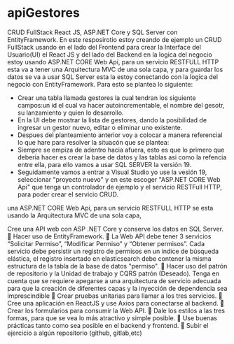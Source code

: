 # apiGestores
CRUD FullStack React JS, ASP.NET Core y SQL Server con EntityFramework.
En este resposirotio estoy creando de ejemplo un CRUD FullStack usando en el lado del Frontend para crear la Interface del Usuario(UI) el React JS y del lado del Backend 
en la logica del negocio estoy usando ASP.NET CORE Web Api, para un servicio RESTFULL HTTP esta va a tener una Arquitectura MVC de una sola capa, y para guardar los 
datos se va a usar SQL Server esta la estoy conectando con la logica del negocio con EntityFramework. 
Para esto se plantea lo siguiente: 
- Crear una tabla llamada gestores la cual tendran los siguiente campos:un id el cual va hacer autoincrementable, el nombre del gesotr, su lanzamiento y quien lo 
desarrollo.
- En la UI debe mostrar la lista de gestores, dando la posibilidad de ingresar un gestor nuevo, editar o eliminar uno existente.
- Despues del planteamiento anterior voy a colocar a manera referencial lo que hare para resolver la situacón que se plantea:
- Siempre se empiza de adentro hacia afuera, esto es que lo primero que deberia hacer es crear la base de datos y las tablas asi como la refencia entre ella, para ello vamos a usar SQL SERVER la versión 19.
- Seguidamente vamos a entrar a Visual Studio yo use la vesión 19, seleccionar "proyecto nuevo" y en este escoger "ASP.NET CORE Web Api" que tenga un controlador de ejemplo y el servicio RESTFull HTTP, para poder crear el servicio CRUD.



una ASP.NET CORE Web Api, para un servicio RESTFULL HTTP
se esta usando la Arquitectura MVC de una sola capa, 


Cree una API web con ASP .NET Core y 
conserve los datos en SQL Server.
 Hacer uso de EntityFramework.
 La Web API debe tener 3 servicios “Solicitar 
Permiso”, “Modificar Permiso” y “Obtener 
permisos”. Cada servicio debe persistir un 
registro de permisos en un índice de búsqueda 
elástica, el registro insertado en elasticsearch 
debe contener la misma estructura de la tabla de 
la base de datos "permiso".
 Hacer uso del patrón de repositorio y la Unidad 
de trabajo y CQRS patrón (Deseado). Tenga en 
cuenta que se requiere apegarse a una 
arquitectura de servicio adecuada para que la 
creación de diferentes capas y la inyección de 
dependencia sea imprescindible
 Crear pruebas unitarias para llamar a los tres 
servicios.
 Cree una aplicación en ReactJS y use Axios 
para conectarse al backend.
 Crear los formularios para consumir la Web 
API.
 Dale los estilos a las tres formas, para que se 
vea lo más atractivo y simple posible.
 Use buenas prácticas tanto como sea posible en 
el backend y frontend.
 Subir el ejercicio a algún repositorio (github, 
gitlab,etc)
